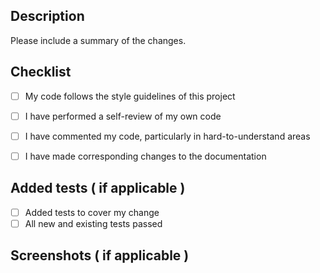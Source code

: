 ## Description
Please include a summary of the changes.

## Checklist
- [ ] My code follows the style guidelines of this project
- [ ] I have performed a self-review of my own code
- [ ] I have commented my code, particularly in hard-to-understand areas
- [ ] I have made corresponding changes to the documentation


## Added tests ( if applicable )
- [ ] Added tests to cover my change
- [ ] All new and existing tests passed

## Screenshots ( if applicable )
